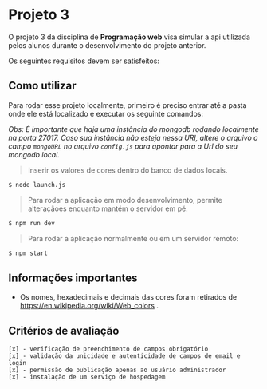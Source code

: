 # Projeto 3

O projeto 3 da disciplina de <b>Programação web</b> visa simular a api utilizada pelos alunos durante o desenvolvimento do projeto anterior.

Os seguintes requisitos devem ser satisfeitos:



## Como utilizar

Para rodar esse projeto localmente, primeiro é preciso entrar até a pasta onde ele está localizado e executar os seguinte comandos:

<i>Obs: É importante que haja uma instância do mongodb rodando localmente na porta 27017. Caso sua instância não esteja nessa URI, altere o arquivo o campo `mongoURL` no arquivo `config.js` para apontar para a Url do seu mongodb local.</i>

> Inserir os valores de cores dentro do banco de dados locais.

```bash
$ node launch.js
```

> Para rodar a aplicação em modo desenvolvimento, permite alteraçãoes enquanto mantém o servidor em pé:
```bash
$ npm run dev
```
> Para rodar a aplicação normalmente ou em um servidor remoto:
```bash
$ npm start
```

## Informações importantes

- Os nomes, hexadecimais e decimais das cores foram retirados de https://en.wikipedia.org/wiki/Web_colors .

## Critérios de avaliação

    [x] - verificação de preenchimento de campos obrigatório
    [x] - validação da unicidade e autenticidade de campos de email e login
    [x] - permissão de publicação apenas ao usuário administrador
    [x] - instalação de um serviço de hospedagem